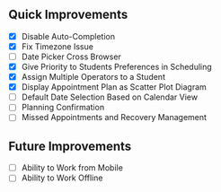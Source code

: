 ## Quick Improvements
* [x] Disable Auto-Completion
* [x] Fix Timezone Issue
* [ ] Date Picker Cross Browser
* [x] Give Priority to Students Preferences in Scheduling
* [x] Assign Multiple Operators to a Student
* [x] Display Appointment Plan as Scatter Plot Diagram
* [ ] Default Date Selection Based on Calendar View
* [ ] Planning Confirmation
* [ ] Missed Appointments and Recovery Management

## Future Improvements
* [ ] Ability to Work from Mobile
* [ ] Ability to Work Offline
